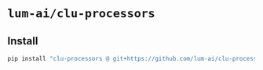 # `lum-ai/clu-processors`

## Install

```bash
pip install "clu-processors @ git+https://github.com/lum-ai/clu-processors@main"
```